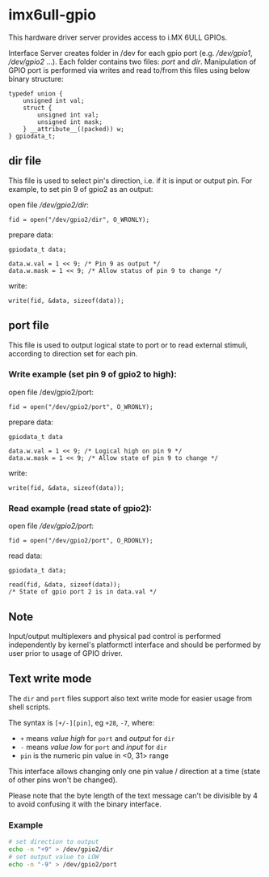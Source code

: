 # imx6ull-gpio
This hardware driver server provides access to i.MX 6ULL GPIOs.

Interface
Server creates folder in /dev for each gpio port (e.g. <i>/dev/gpio1</i>, <i>/dev/gpio2</i> ...). Each folder contains two files: <i>port</i> and <i>dir</i>. Manipulation of GPIO port is performed via writes and read to/from this files using below binary structure:

    typedef union {
        unsigned int val;
        struct {
            unsigned int val;
            unsigned int mask;
        } __attribute__((packed)) w;
    } gpiodata_t;

## dir file
This file is used to select pin's direction, i.e. if it is input or output pin. For example, to set pin 9 of gpio2 as an output:

open file <i>/dev/gpio2/dir</i>:

    fid = open("/dev/gpio2/dir", O_WRONLY);

prepare data:

    gpiodata_t data;

    data.w.val = 1 << 9; /* Pin 9 as output */
    data.w.mask = 1 << 9; /* Allow status of pin 9 to change */

write:

    write(fid, &data, sizeof(data));

## port file
This file is used to output logical state to port or to read external stimuli, according to direction set for each pin.

### Write example (set pin 9 of gpio2 to high):

open file /dev/gpio2/port:

    fid = open("/dev/gpio2/port", O_WRONLY);

prepare data:

    gpiodata_t data

    data.w.val = 1 << 9; /* Logical high on pin 9 */
    data.w.mask = 1 << 9; /* Allow state of pin 9 to change */

write:

    write(fid, &data, sizeof(data));

### Read example (read state of gpio2):

open file <i>/dev/gpio2/port</i>:

    fid = open("/dev/gpio2/port", O_RDONLY);
    
read data:

    gpiodata_t data;

    read(fid, &data, sizeof(data));
    /* State of gpio port 2 is in data.val */

## Note

Input/output multiplexers and physical pad control is performed independently by kernel's platformctl interface and should be performed by user prior to usage of GPIO driver.


## Text write mode

The `dir` and `port` files support also text write mode for easier usage from shell scripts.

The syntax is `[+/-][pin]`, eg `+28`, `-7`, where:
 - `+` means _value high_ for `port` and _output_ for `dir`
 - `-` means _value low_ for `port` and _input_ for `dir`
 - `pin` is the numeric pin value in <0, 31> range

This interface allows changing only one pin value / direction at a time (state of other pins won't be changed).

Please note that the byte length of the text message can't be divisible by 4 to avoid confusing it with the binary interface.


### Example

```bash
# set direction to output
echo -n "+9" > /dev/gpio2/dir
# set output value to LOW
echo -n "-9" > /dev/gpio2/port
```
